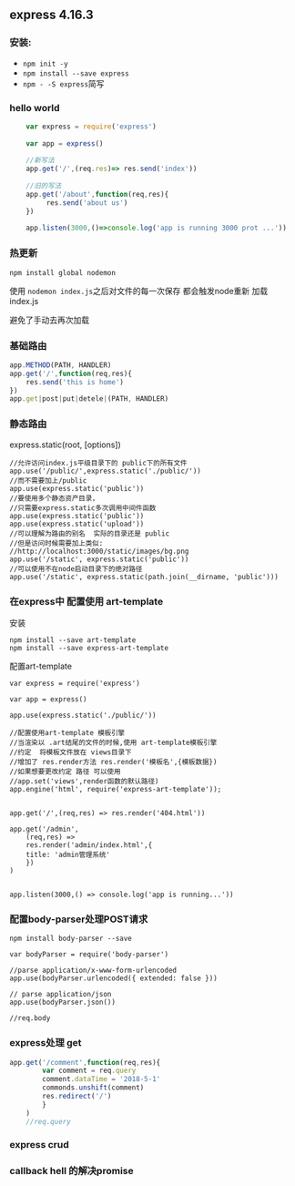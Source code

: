 ## express  4.16.3
### 安装:
+ `npm init -y`
+ `npm install --save express`
+   `npm - -S express`简写

### hello world
```javascript
    var express = require('express')
    
    var app = express()
    
    //新写法
    app.get('/',(req.res)=> res.send('index'))
    
    //旧的写法
    app.get('/about',function(req,res){
         res.send('about us')
    })
    
    app.listen(3000,()=>console.log('app is running 3000 prot ...'))
```
### 热更新
`npm install global nodemon`

使用
`nodemon index.js`之后对文件的每一次保存 都会触发node重新 加载index.js

避免了手动去再次加载

### 基础路由
```javascript
app.METHOD(PATH, HANDLER)
app.get('/',function(req,res){
    res.send('this is home')
})
app.get|post|put|detele|(PATH, HANDLER)
```
### 静态路由

express.static(root, [options])
```
//允许访问index.js平级目录下的 public下的所有文件
app.use('/public/',express.static('./public/'))
//而不需要加上/public
app.use(express.static('public'))
//要使用多个静态资产目录，
//只需要express.static多次调用中间件函数
app.use(express.static('public'))
app.use(express.static('upload'))
//可以理解为路由的别名  实际的目录还是 public
//但是访问时候需要加上类似:
//http://localhost:3000/static/images/bg.png
app.use('/static', express.static('public'))
//可以使用不在node启动目录下的绝对路径
app.use('/static', express.static(path.join(__dirname, 'public')))
```

### 在express中 配置使用 art-template
安装
```shell
npm install --save art-template
npm install --save express-art-template
```
配置art-template
```
var express = require('express')

var app = express()

app.use(express.static('./public/'))

//配置使用art-template 模板引擎
//当渲染以 .art结尾的文件的时候,使用 art-template模板引擎
//约定  将模板文件放在 views目录下
//增加了 res.render方法 res.render('模板名',{模板数据})
//如果想要更改约定 路径 可以使用
//app.set('views',render函数的默认路径)
app.engine('html', require('express-art-template'));


app.get('/',(req,res) => res.render('404.html'))

app.get('/admin',
	(req,res) => 
	res.render('admin/index.html',{
	title: 'admin管理系统'
	})
)


app.listen(3000,() => console.log('app is running...'))
```
### 配置body-parser处理POST请求
```
npm install body-parser --save

var bodyParser = require('body-parser')

//parse application/x-www-form-urlencoded
app.use(bodyParser.urlencoded({ extended: false }))

// parse application/json
app.use(bodyParser.json())

//req.body
```
### express处理 get
```javascript
app.get('/comment',function(req,res){
		var comment = req.query
		comment.dataTime = '2018-5-1'
		commonds.unshift(comment)
		res.redirect('/')
	    }
	)
	//req.query
```
### express crud

### callback hell 的解决promise
